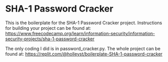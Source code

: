 # SHA-1 Password Cracker

This is the boilerplate for the SHA-1 Password Cracker project. Instructions for building your project can be found at:
https://www.freecodecamp.org/learn/information-security/information-security-projects/sha-1-password-cracker


The only coding I did is in password_cracker.py. The whole project can be found at:
https://replit.com/@holleyst/boilerplate-SHA-1-password-cracker
